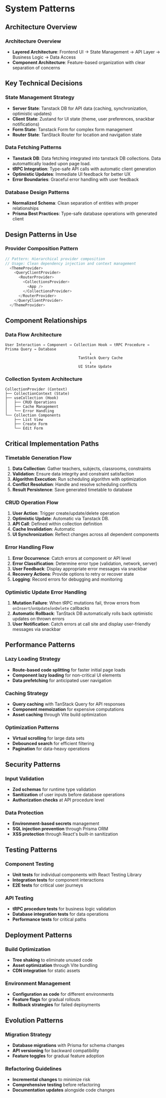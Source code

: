 # System Patterns

## Architecture Overview

### Architecture Overview

- **Layered Architecture**: Frontend UI → State Management → API Layer → Business Logic → Data Access
- **Component Architecture**: Feature-based organization with clear separation of concerns

## Key Technical Decisions

### State Management Strategy

- **Server State**: Tanstack DB for API data (caching, synchronization, optimistic updates)
- **Client State**: Zustand for UI state (theme, user preferences, snackbar notifications)
- **Form State**: Tanstack Form for complex form management
- **Router State**: TanStack Router for location and navigation state

### Data Fetching Patterns

- **Tanstack DB**: Data fetching integrated into tanstack DB collections. Data automattically loaded upon page load.
- **tRPC Integration**: Type-safe API calls with automatic client generation
- **Optimistic Updates**: Immediate UI feedback for better UX
- **Error Boundaries**: Graceful error handling with user feedback

### Database Design Patterns

- **Normalized Schema**: Clean separation of entities with proper relationships
- **Prisma Best Practices**: Type-safe database operations with generated client

## Design Patterns in Use

### Provider Composition Pattern

```typescript
// Pattern: Hierarchical provider composition
// Usage: Clean dependency injection and context management
  <ThemeProvider>
    <QueryClientProvider>
      <RouterProvider>
        <CollectionsProvider>
          <App />
        </CollectionsProvider>
      </RouterProvider>
    </QueryClientProvider>
  </ThemeProvider>
```

## Component Relationships

### Data Flow Architecture

```
User Interaction → Component → Collection Hook → tRPC Procedure → Prisma Query → Database
                                      ↓
                                 TanStack Query Cache
                                      ↓
                                 UI State Update
```

### Collection System Architecture

```
CollectionProvider (Context)
├── CollectionContext (State)
├── useCollection (Hook)
│   ├── CRUD Operations
│   ├── Cache Management
│   └── Error Handling
└── Collection Components
    ├── List View
    ├── Create Form
    └── Edit Form
```

## Critical Implementation Paths

### Timetable Generation Flow

1. **Data Collection**: Gather teachers, subjects, classrooms, constraints
2. **Validation**: Ensure data integrity and constraint satisfaction
3. **Algorithm Execution**: Run scheduling algorithm with optimization
4. **Conflict Resolution**: Handle and resolve scheduling conflicts
5. **Result Persistence**: Save generated timetable to database

### CRUD Operation Flow

1. **User Action**: Trigger create/update/delete operation
2. **Optimistic Update**: Automatic via Tanstack DB.
3. **API Call**: Defined within collection definition
4. **Cache Invalidation**: Automatic
5. **UI Synchronization**: Reflect changes across all dependent components

### Error Handling Flow

1. **Error Occurrence**: Catch errors at component or API level
2. **Error Classification**: Determine error type (validation, network, server)
3. **User Feedback**: Display appropriate error messages via snackbar
4. **Recovery Actions**: Provide options to retry or recover state
5. **Logging**: Record errors for debugging and monitoring

### Optimistic Update Error Handling

1. **Mutation Failure**: When tRPC mutations fail, throw errors from `onInsert`/`onUpdate`/`onDelete` callbacks
2. **Automatic Rollback**: TanStack DB automatically rolls back optimistic updates on thrown errors
3. **User Notification**: Catch errors at call site and display user-friendly messages via snackbar

## Performance Patterns

### Lazy Loading Strategy

- **Route-based code splitting** for faster initial page loads
- **Component lazy loading** for non-critical UI elements
- **Data prefetching** for anticipated user navigation

### Caching Strategy

- **Query caching** with TanStack Query for API responses
- **Component memoization** for expensive computations
- **Asset caching** through Vite build optimization

### Optimization Patterns

- **Virtual scrolling** for large data sets
- **Debounced search** for efficient filtering
- **Pagination** for data-heavy operations

## Security Patterns

### Input Validation

- **Zod schemas** for runtime type validation
- **Sanitization** of user inputs before database operations
- **Authorization checks** at API procedure level

### Data Protection

- **Environment-based secrets** management
- **SQL injection prevention** through Prisma ORM
- **XSS protection** through React's built-in sanitization

## Testing Patterns

### Component Testing

- **Unit tests** for individual components with React Testing Library
- **Integration tests** for component interactions
- **E2E tests** for critical user journeys

### API Testing

- **tRPC procedure tests** for business logic validation
- **Database integration tests** for data operations
- **Performance tests** for critical paths

## Deployment Patterns

### Build Optimization

- **Tree shaking** to eliminate unused code
- **Asset optimization** through Vite bundling
- **CDN integration** for static assets

### Environment Management

- **Configuration as code** for different environments
- **Feature flags** for gradual rollouts
- **Rollback strategies** for failed deployments

## Evolution Patterns

### Migration Strategy

- **Database migrations** with Prisma for schema changes
- **API versioning** for backward compatibility
- **Feature toggles** for gradual feature adoption

### Refactoring Guidelines

- **Incremental changes** to minimize risk
- **Comprehensive testing** before refactoring
- **Documentation updates** alongside code changes
